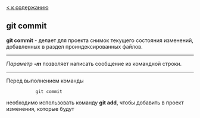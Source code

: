 [< к содержанию](./readme.md)

## git commit

**git commit** - делает для проекта снимок текущего состояния изменений, добавленных в раздел проиндексированных файлов.

---

*Параметр **-m*** позволяет написать сообщение из командной строки.

---

Перед выполнением команды

 ```bash=
            git commit 
```
необходимо использовать команду **git add**, чтобы добавить в проект изменения, которые будут 